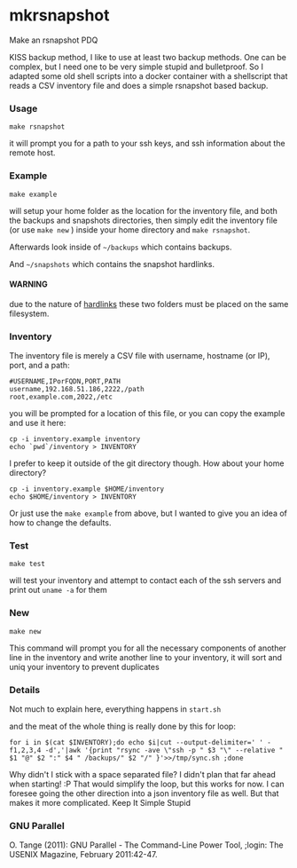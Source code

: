 # mkrsnapshot

Make an rsnapshot PDQ

KISS backup method,  I like to use at least two backup methods.
One can be complex, but I need one to be very simple stupid and bulletproof.
So I adapted some old shell scripts into a docker container with a
shellscript that reads a CSV inventory file and does a simple rsnapshot based backup.

### Usage

```
make rsnapshot
```

it will prompt you for a path to your ssh keys, and ssh information about the remote host.

### Example

```
make example
```

will setup your home folder as the location for the inventory file,
and both the backups and snapshots directories, then simply edit the inventory file (or use `make new` ) inside your home directory and  `make rsnapshot`.

Afterwards look inside of `~/backups` which contains backups.

And `~/snapshots` which contains the snapshot hardlinks.

#### WARNING
due to the nature of [hardlinks](http://linuxgazette.net/105/pitcher.html) these two folders must be placed on the same filesystem.


### Inventory

The inventory file is merely a CSV file with username, hostname (or IP), port, and a path:

```
#USERNAME,IPorFQDN,PORT,PATH
username,192.168.51.186,2222,/path
root,example.com,2022,/etc
```

you will be prompted for a location of this file, or you can copy the example and use it here:

```
cp -i inventory.example inventory
echo `pwd`/inventory > INVENTORY
```

I prefer to keep it outside of the git directory though. How about your home directory?

```
cp -i inventory.example $HOME/inventory
echo $HOME/inventory > INVENTORY
```

Or just use the `make example` from above, but I wanted to give you an idea of how to change the defaults.

### Test

```
make test
```

will test your inventory and attempt to contact each of the ssh servers and print out `uname -a` for them

### New

```
make new
```

This command will prompt you for all the necessary components of another line in the inventory and write another line to your inventory,
it will sort and uniq your inventory to prevent duplicates

### Details

Not much to explain here, everything happens in `start.sh`

and the meat of the whole thing is really done by this for loop:

```
for i in $(cat $INVENTORY);do echo $i|cut --output-delimiter=' ' -f1,2,3,4 -d','|awk '{print "rsync -ave \"ssh -p " $3 "\" --relative " $1 "@" $2 ":" $4 " /backups/" $2 "/" }'>>/tmp/sync.sh ;done
```

Why didn't I stick with a space separated file?  I didn't plan that far ahead when starting! :P  That would simplify the loop, but this works for now.  I can foresee going the other direction into a json inventory file as well.
But that makes it more complicated. Keep It Simple Stupid


### GNU Parallel

  O. Tange (2011): GNU Parallel - The Command-Line Power Tool,
    ;login: The USENIX Magazine, February 2011:42-47.
